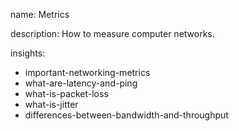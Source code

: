 name: Metrics

description: How to measure computer networks. 

insights:
  - important-networking-metrics
  - what-are-latency-and-ping
  - what-is-packet-loss
  - what-is-jitter
  - differences-between-bandwidth-and-throughput
 
